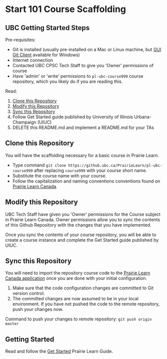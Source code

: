 # Start 101 Course Scaffolding

## UBC Getting Started Steps

Pre-requisites:

- Git is installed (usually pre-installed on a Mac or Linux machine, but [GUI Git Client](https://git-scm.com/download/win) available for Windows)
- Internet connection
- Contacted UBC CPSC Tech Staff to give you 'Owner' permissions of course
- Have 'admin' or 'write' permissions to `pl-ubc-course999` course repository, which you likely do if you are reading this.

Read:

1) [Clone this Repository](#clone-this-repository)
2) [Modify this Repository](#modify-this-repository)
3) [Sync this Repository](#sync-this-repository)
4) Follow Get Started guide published by University of Illinois Urbana-Champaign (UIUC)
5) DELETE this README.md and implement a README.md for your TAs

## Clone this Repository

You will have the scaffolding necessary for a basic course in Prairie Learn.

- Type command `git clone https://github.ubc.ca/PrairieLearn/pl-ubc-course999` after replacing `course999` with your course short name.
- Substitute the course name with your course.
- Follow the capitalization and naming conventions conventions found on [Prairie Learn Canada](https://ca.prairielearn.org/).

## Modify this Repository

UBC Tech Staff have given you 'Owner' permissions for the Course subject in Prairie Learn Canada. Owner permissions allow you to sync the contents of this Github Repository with the changes that you have implemented.

Once you sync the contents of your course repository, you will be able to create a course instance and complete the Get Started guide published by UIUC.

## Sync this Repository

You will need to import the repository course code to the [Prairie Learn Canada application](https://ca.prairielearn.org) once you are done with your initial configuration.

1) Make sure that the code configuration changes are committed to Git version control.
2) The committed changes are now assumed to be in your local environment. If you have not pushed the code to the remote repository, push your changes now.

Command to push your changes to remote repository: `git push origin master`

## Getting Started

Read and follow the [Get Started](https://prairielearn.readthedocs.io/en/latest/getStarted/) Prairie Learn Guide.

